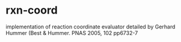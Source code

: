 rxn-coord
=========

implementation of reaction coordinate evaluator detailed by Gerhard Hummer (Best &amp; Hummer. PNAS 2005, 102 pp6732-7
